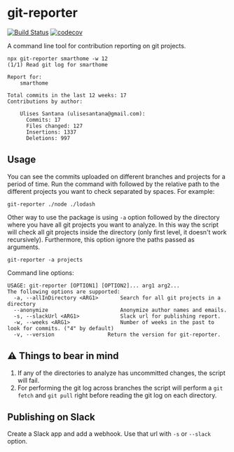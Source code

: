 # git-reporter
[![Build Status](https://travis-ci.com/ulisesantana/git-reporter.png?branch=main)](https://travis-ci.com/ulisesantana/git-reporter)
[![codecov](https://codecov.io/gh/ulisesantana/git-reporter/branch/main/graph/badge.svg?token=6N32FMeuth)](https://codecov.io/gh/ulisesantana/git-reporter)

A command line tool for contribution reporting on git projects.

```shell
npx git-reporter smarthome -w 12 
(1/1) Read git log for smarthome

Report for: 
    smarthome

Total commits in the last 12 weeks: 17
Contributions by author:

    Ulises Santana (ulisesantana@gmail.com):
      Commits: 17
      Files changed: 127
      Insertions: 1337
      Deletions: 997
```

## Usage

You can see the commits uploaded on different branches and projects for a 
period of time. Run the command with followed by the relative 
path to the different projects you want to check separated by spaces. For 
example:

```shell
git-reporter ./node ./lodash
```

Other way to use the package is using `-a` option followed by the directory 
where you have all git projects you want to analyze. In this way the script 
will check all git projects inside the directory (only first level, it 
doesn't work recursively). Furthermore, this option ignore the paths passed 
as arguments.

```shell
git-reporter -a projects
```

Command line options:
```shell
USAGE: git-reporter [OPTION1] [OPTION2]... arg1 arg2...
The following options are supported:
  -a, --allInDirectory <ARG1>   	Search for all git projects in a directory
  --anonymize                   	Anonymize author names and emails.
  -s, --slackUrl <ARG1>         	Slack url for publishing report.
  -w, --weeks <ARG1>            	Number of weeks in the past to look for commits. ("4" by default)
  -v, --version               	Return the version for git-reporter.
```

## ⚠️ Things to bear in mind

1. If any of the directories to analyze has uncommitted changes, the script 
   will fail.
1. For performing the git log across branches the script will perform a `git 
   fetch` and `git pull` right before reading the git log on each directory.

## Publishing on Slack

Create a Slack app and add a webhook. Use that url with `-s` or `--slack` 
option.
